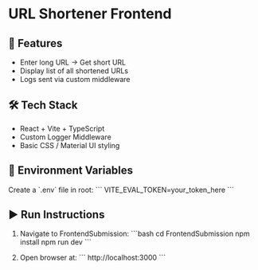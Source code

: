 # URL Shortener Frontend

## 🚀 Features
- Enter long URL → Get short URL
- Display list of all shortened URLs
- Logs sent via custom middleware

## 🛠️ Tech Stack
- React + Vite + TypeScript
- Custom Logger Middleware
- Basic CSS / Material UI styling

## 🔑 Environment Variables
Create a \`.env\` file in root:
\`\`\`
VITE_EVAL_TOKEN=your_token_here
\`\`\`

## ▶️ Run Instructions
1. Navigate to FrontendSubmission:
   \`\`\`bash
   cd FrontendSubmission
   npm install
   npm run dev
   \`\`\`

2. Open browser at:
   \`\`\`
   http://localhost:3000
   \`\`\`
